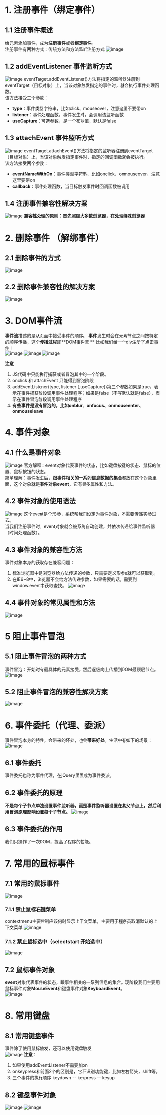 # 1. 注册事件（绑定事件）
## 1.1 注册事件概述
给元素添加事件，成为**注册事件**或者**绑定事件**。  
注册事件有两种方式：传统方法和方法监听注册方式
![image](https://github.com/Happy-jianghui/Frontend-Learning/assets/98568967/8b988f01-b7c7-4acd-8e05-acf459987194)

## 1.2 addEventListener 事件监听方式
![image](https://github.com/Happy-jianghui/Frontend-Learning/assets/98568967/0b059a97-c60a-43e4-ad47-2bc977b9cdf6)
eventTarget.addEventListener()方法将指定的监听器注册到eventTarget（目标对象）上，当该对象触发指定的事件时，就会执行事件处理函数。  
该方法接受三个参数：  
 - **type**：事件类型字符串，比如click、mouseover，注意这里不要带on
 - **listener**：事件处理函数，事件发生时，会调用该监听函数
 - **useCapture**：可选参数，是一个布尔值，默认是false

## 1.3 attachEvent 事件监听方式
![image](https://github.com/Happy-jianghui/Frontend-Learning/assets/98568967/1bf47f1b-e4f8-478f-9b53-308b40230518)
eventTarget.attachEvent()方法将指定的监听器注册到eventTarget（目标对象）上，当该对象触发指定事件时，指定的回调函数就会被执行。  
该方法接受两个参数：  
 - **eventNameWithOn**：事件类型字符串，比如onclick、onmouseover，注意这里要带on
 - **callback**：事件处理函数，当目标触发事件时回调函数被调用
 
## 1.4 注册事件兼容性解决方案
![image](https://github.com/Happy-jianghui/Frontend-Learning/assets/98568967/27618dbf-dd38-4b18-b924-ef888ef2ba7c)
**兼容性处理的原则：首先照顾大多数浏览器，在处理特殊浏览器**


# 2. 删除事件 （解绑事件）
## 2.1 删除事件的方式 
![image](https://github.com/Happy-jianghui/Frontend-Learning/assets/98568967/75367c88-390b-431d-94df-95597c910c5c)

## 2.2 删除事件兼容性的解决方案 
![image](https://github.com/Happy-jianghui/Frontend-Learning/assets/98568967/0bbe4c6b-73af-4648-9436-7c6594c45032)

# 3. DOM事件流
**事件流**描述的是从页面中接受事件的顺序。 
**事件**发生时会在元素节点之间按特定的顺序传播，这个**传播过程**即**DOM事件流 **
比如我们给一个div注册了点击事件：  
![image](https://github.com/Happy-jianghui/Frontend-Learning/assets/98568967/902c6085-f308-44d0-88fc-0f22a2bd0978)
![image](https://github.com/Happy-jianghui/Frontend-Learning/assets/98568967/74a963a5-5c31-4f17-b861-b4d630f01266)
![image](https://github.com/Happy-jianghui/Frontend-Learning/assets/98568967/c7f9a0b6-1a63-44bd-9295-685b1346e2ce)

**注意**  
 1. JS代码中只能执行捕获或者冒泡其中的一个阶段。
 2. onclick 和 attachEvent 只能得到冒泡阶段
 3. addEventListener(type, listener [,useCapture])第三个参数如果是true，表示在事件捕获阶段调用事件处理程序；如果是false（不写默认就是false），表示在事件冒泡阶段调用事件处理程序
 4. **有些事件是没有冒泡的，比如onblur、onfocus、onmouseenter、onmouseleave**


# 4. 事件对象
## 4.1 什么是事件对象
![image](https://github.com/Happy-jianghui/Frontend-Learning/assets/98568967/80520128-d256-4525-ba22-8a5622516e07)
官方解释：event对象代表事件的状态，比如键盘按键的状态、鼠标的位置、鼠标按钮的状态。  
简单理解：事件发生后，**跟事件相关的一系列信息数据的集合**都放在这个对象里面，这个对象就是**事件对象event**，它有很多属性和方法。  

## 4.2 事件对象的使用语法
![image](https://github.com/Happy-jianghui/Frontend-Learning/assets/98568967/677cd4c8-7690-4ef0-97a7-a54e0fc6c47b)
这个event是个形参，系统帮我们设定为事件对象，不需要传递实参过去。  
当我们注册事件时，event对象就会被系统自动创建，并依次传递给事件监听器（时间处理函数）。  

## 4.3 事件对象的兼容性方法
事件对象本身的获取存在兼容问题：
 1. 标准浏览器中是浏览器给方法传递的参数，只需要定义形参e就可以获取到。
 2. 在IE6~8中，浏览器不会给方法传递参数，如果需要的话，需要到window.event中获取查找。
![image](https://github.com/Happy-jianghui/Frontend-Learning/assets/98568967/b8f00547-b102-4f3d-9f40-626bd127f950)

## 4.4 事件对象的常见属性和方法
![image](https://github.com/Happy-jianghui/Frontend-Learning/assets/98568967/e0486346-a467-4634-9915-63dd2953d406)


# 5 阻止事件冒泡
## 5.1 阻止事件冒泡的两种方式
事件冒泡：开始时有最具体的元素接受，然后逐级向上传播到DOM最顶层节点。  
![image](https://github.com/Happy-jianghui/Frontend-Learning/assets/98568967/351fdc3e-8e10-4ceb-86eb-02cabbd8535b)

## 5.2 阻止事件冒泡的兼容性解决方案
![image](https://github.com/Happy-jianghui/Frontend-Learning/assets/98568967/8f53954a-d834-4307-8c0d-e72c22a64564)


# 6. 事件委托（代理、委派）
事件冒泡本身的特性，会带来的坏处，也会**带来好处**。生活中有如下的场景：
![image](https://github.com/Happy-jianghui/Frontend-Learning/assets/98568967/baa4958f-6d34-43ee-a7a7-089dd268b43f)
## 6.1 事件委托
事件委托也称为事件代理，在jQuery里面成为事件委派。  

## 6.2 事件委托的原理
**不是每个子节点单独设置事件监听器，而是事件监听器设置在其父节点上，然后利用冒泡原理影响设置每个子节点。**
![image](https://github.com/Happy-jianghui/Frontend-Learning/assets/98568967/008eded0-57f1-43ae-8b64-e01965ed5357)

## 6.3 事件委托的作用
我们只操作了一次DOM，提高了程序的性能。


# 7. 常用的鼠标事件
## 7.1 常用的鼠标事件
![image](https://github.com/Happy-jianghui/Frontend-Learning/assets/98568967/49b4b49b-8a44-41ac-8c14-2ef0c932b7e8)

### 7.1.1 禁止鼠标右键菜单
contextmenu主要控制应该何时显示上下文菜单，主要用于程序员取消默认的上下文菜单
![image](https://github.com/Happy-jianghui/Frontend-Learning/assets/98568967/95cd0a0b-5965-427b-91c2-4d9428b81260)

### 7.1.2 禁止鼠标选中（selectstart 开始选中）
![image](https://github.com/Happy-jianghui/Frontend-Learning/assets/98568967/eac4ec14-ff3f-4f98-826b-7cf2a114ae13)

## 7.2 鼠标事件对象
**event**对象代表事件的状态，跟事件相关的一系列信息的集合。现阶段我们主要用鼠标事件对象**MouseEvent**和键盘事件对象**KeyboardEvent**。  
 ![image](https://github.com/Happy-jianghui/Frontend-Learning/assets/98568967/8267723b-91cc-4587-aff2-6bb748ff673e)


# 8. 常用键盘
## 8.1 常用键盘事件
事件除了使用鼠标触发，还可以使用键盘触发  
![image](https://github.com/Happy-jianghui/Frontend-Learning/assets/98568967/595eb2f4-444e-4578-9be3-9b4c8bc909d5)
**注意**：  
 1. 如果使用addEventListener不需要加on
 2. onkeypress和前面2个的区别是，它不识别功能键，比如左右箭头，shift等。
 3. 三个事件的执行顺序 keydown -- keypress -- keyup

## 8.2 键盘事件对象
![image](https://github.com/Happy-jianghui/Frontend-Learning/assets/98568967/5cfaa53d-d277-4da9-9e18-462803e0cdb1)
![image](https://github.com/Happy-jianghui/Frontend-Learning/assets/98568967/94ed02a3-f4f2-44c8-bc2d-bcaadc2b86db)























